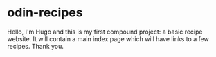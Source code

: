 # odin-recipes
Hello, I'm Hugo and this is my first compound project: a basic recipe website.
It will contain a main index page which will have links to a few recipes.
Thank you.
